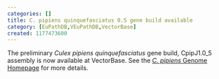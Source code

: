 ```yaml
---
categories: []
title: C. pipiens quinquefasciatus 0.5 gene build available
category: [EuPathDB,VEuPathDB,VectorBase]
created: 1177473600
---
```

The preliminary <i>Culex pipiens quinquefasciatus</i> gene build, CpipJ1.0_5 assembly is now available at VectorBase. See the <a href="/organisms/culex-quinquefasciatus"><i>C. pipiens</i> Genome Homepage</a> for more details.
